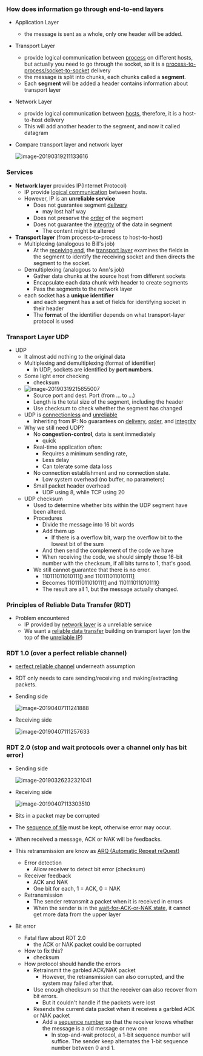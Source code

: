 ### How does information go through end-to-end layers

- Application Layer

  - the message is sent as a whole, only one header will be added.

- Transport Layer 

  - provide logical communication between <u>process</u> on different hosts, but actually you need to go through the socket, so it is a <u>process-to-process/socket-to-socket</u> delivery
  - the message is split into chunks, each chunks called a **segment**.
  - Each **segment** will be added a header contains information about transport layer

- Network Layer

  -  provide logical communication between <u>hosts</u>, therefore, it is a host-to-host delivery
  - This will add another header to the segment, and now it called datagram

- Compare transport layer and network layer

  ![image-20190319211133616](assets/image-20190319211133616.png)

### Services

- **Network layer** provides IP(Internet Protocol)
  - IP provide <u>logical communication</u> between hosts.
  - However, IP is an **unreliable service**
    - Does not guarantee segment <u>delivery</u>
      - may lost half way
    - Does not preserve the <u>order</u> of the segment
    - Does not guarantee the <u>integrity</u> of the data in segment
      - The content might be altered
- **Transport layer** (from process-to-process to host-to-host)
  - Multiplexing (analogous to  Bill's job)
    - At the <u>receiving end</u>, the <u>transport layer</u> examines the fields in the segment to identify the receiving socket and then directs the segment to the socket.
  - Demultiplexing (analogous to Ann's job)
    - Gather data chunks at the source host from different sockets
    - Encapsulate each data chunk with header to create segments
    - Pass the segments to the network layer
  - each socket has a **unique identifier** 
    - and each segment has a set of fields for identifying socket in their header
    - The **format** of the identifier depends on what transport-layer protocol is used

### Transport Layer UDP 

- UDP
  - It almost add nothing to the original data
  - Multiplexing and demultiplexing (format of identifier)
    - In UDP, sockets are identified by **port numbers**.
  - Some light error checking
    - checksum
  - ![image-20190319215655007](assets/image-20190319215655007.png)
    - Source port and dest. Port (from … to ...)
    - Length is the total size of the segment, including the header
    - Use checksum to check whether the segment has changed
  - UDP is <u>connectionless</u> and <u>unreliable</u>
    - Inheriting from IP: No guarantees on <u>delivery</u>, <u>order</u>, and <u>integrity</u>
  - Why we still need UDP?
    - No **congestion-control**, data is sent immediately
      - quick
    - Real-time application often:
      - Requires a minimum sending rate,
      - Less delay
      - Can tolerate some data loss
    - No connection establishment and no connection state.
      - Low system overhead (no buffer, no parameters)
    - Small packet header overhead
      - UDP using 8, while TCP using 20
  - UDP checksum
    - Used to determine whether bits within the UDP segment have been altered.
    - Procedures
      - Divide the message into 16 bit words
      - Add them up
        - If there is a overflow bit, warp the overflow bit to the lowest bit of the sum
      - And then send the complement of the code we have
      - When receiving the code, we should simply those 16-bit number with the checksum, if all bits turns to 1, that's good.
    - We still cannot guarantee that there is no error.
      - 110111011010111<u>0</u> and 110111011010111<u>1</u>
      - Becomes 110111011010111<u>1</u> and 110111011010111<u>0</u>
      - The result are all 1, but the message actually changed.



### Principles of Reliable Data Transfer (RDT)

- Problem encountered
  - IP provided by <u>network layer</u> is a unreliable service
  - We want a <u>reliable data transfer</u> building on transport layer (on the top of the <u>unreliable IP</u>)

### RDT 1.0 (over a perfect reliable channel)

- <u>perfect reliable channel</u> underneath assumption

- RDT only needs to care sending/receiving and making/extracting packets.

- Sending side

  ![image-20190407111241888](assets/image-20190407111241888.png)

- Receiving side

  ![image-20190407111257633](assets/image-20190407111257633.png)

### RDT 2.0 (stop and wait protocols over a channel only has bit error)

- Sending side

  ![image-20190326232321041](assets/image-20190326232321041.png)

- Receiving side

  ![image-20190407113303510](assets/image-20190407113303510.png)

- Bits in a packet may be corrupted

- The <u>sequence of file</u> must be kept, otherwise error may occur.

- When received a message, ACK or NAK will be feedbacks.

- This retransmission are know as <u>ARQ (Automatic Repeat reQuest)</u>
  - Error detection
    - Allow receiver to detect bit error (checksum)
  - Receiver feedback
    - ACK and NAK
    - One bit for each, 1 = ACK, 0 = NAK
  - Retransmission
    - The sender retransmit a packet when it is received in errors
    - When the sender is in the <u>wait-for-ACK-or-NAK state</u>, it cannot get more data from the upper layer

- Bit error
  - Fatal flaw about RDT 2.0
    -  the ACK or NAK packet could be corrupted
  - How to fix this?
    - checksum
  - How protocol should handle the errors
    - Retrainsmit the garbled ACK/NAK packet
      - However, the retransmission can also corrupted, and  the system may failed after that.
    - Use enough checksum so that the receiver can also recover from bit errors.
      - But it couldn't handle if the packets were lost
    - Resends the current data packet when it receives a garbled ACK or NAK packet
      - Add a <u>sequence number</u> so that the receiver knows whether the message is a old message or new one
        - In stop-and-wait protocol, a 1-bit sequence number will suffice. The sender keep alternates the 1-bit sequence number between 0 and 1.

